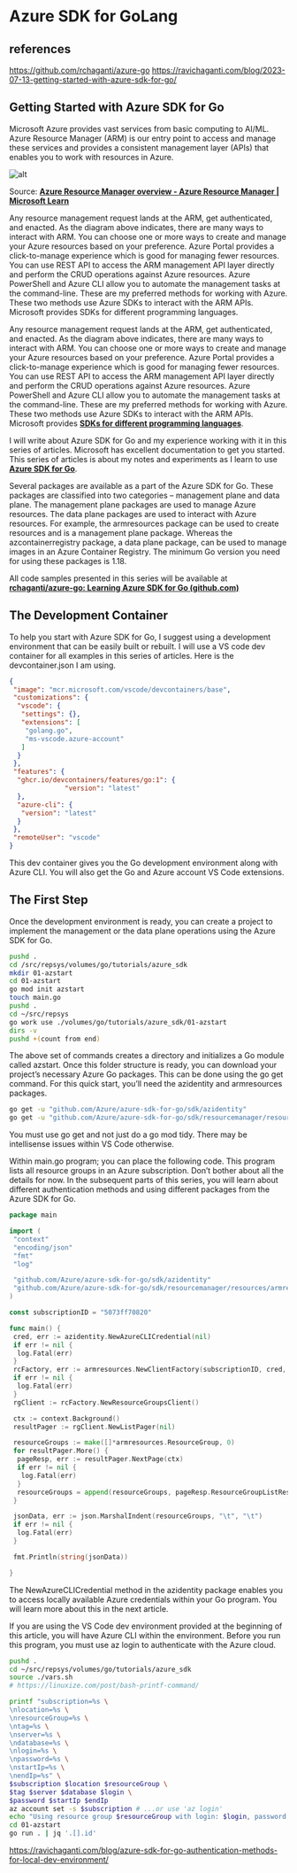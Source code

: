 # Azure SDK for GoLang

## references

<https://github.com/rchaganti/azure-go>
<https://ravichaganti.com/blog/2023-07-13-getting-started-with-azure-sdk-for-go/>

## Getting Started with Azure SDK for Go

Microsoft Azure provides vast services from basic computing to AI/ML. Azure Resource Manager (ARM) is our entry point to access and manage these services and provides a consistent management layer (APIs) that enables you to work with resources in Azure.

![alt](https://ravichaganti.com/images/arm-arch.png)

Source: **[Azure Resource Manager overview - Azure Resource Manager | Microsoft Learn](https://learn.microsoft.com/en-us/azure/azure-resource-manager/management/overview)**

Any resource management request lands at the ARM, get authenticated, and enacted. As the diagram above indicates, there are many ways to interact with ARM. You can choose one or more ways to create and manage your Azure resources based on your preference. Azure Portal provides a click-to-manage experience which is good for managing fewer resources. You can use REST API to access the ARM management API layer directly and perform the CRUD operations against Azure resources. Azure PowerShell and Azure CLI allow you to automate the management tasks at the command-line. These are my preferred methods for working with Azure. These two methods use Azure SDKs to interact with the ARM APIs. Microsoft provides SDKs for different programming languages.

Any resource management request lands at the ARM, get authenticated, and enacted. As the diagram above indicates, there are many ways to interact with ARM. You can choose one or more ways to create and manage your Azure resources based on your preference. Azure Portal provides a click-to-manage experience which is good for managing fewer resources. You can use REST API to access the ARM management API layer directly and perform the CRUD operations against Azure resources. Azure PowerShell and Azure CLI allow you to automate the management tasks at the command-line. These are my preferred methods for working with Azure. These two methods use Azure SDKs to interact with the ARM APIs. Microsoft provides **[SDKs for different programming languages](https://azure.github.io/azure-sdk/releases/latest/)**.

I will write about Azure SDK for Go and my experience working with it in this series of articles. Microsoft has excellent documentation to get you started. This series of articles is about my notes and experiments as I learn to use **[Azure SDK for Go](https://learn.microsoft.com/en-us/azure/developer/go/overview)**.

Several packages are available as a part of the Azure SDK for Go. These packages are classified into two categories – management plane and data plane. The management plane packages are used to manage Azure resources. The data plane packages are used to interact with Azure resources. For example, the armresources package can be used to create resources and is a management plane package. Whereas the azcontainerregistry package, a data plane package, can be used to manage images in an Azure Container Registry. The minimum Go version you need for using these packages is 1.18.

All code samples presented in this series will be available at **[rchaganti/azure-go: Learning Azure SDK for Go (github.com)](https://github.com/rchaganti/azure-go)**

## The Development Container

To help you start with Azure SDK for Go, I suggest using a development environment that can be easily built or rebuilt. I will use a VS code dev container for all examples in this series of articles. Here is the devcontainer.json I am using.

```json
{
 "image": "mcr.microsoft.com/vscode/devcontainers/base",
 "customizations": {
  "vscode": {
   "settings": {},
   "extensions": [
    "golang.go",
    "ms-vscode.azure-account"
   ]
  }
 },
 "features": {
  "ghcr.io/devcontainers/features/go:1": {
              "version": "latest"
  },
  "azure-cli": {
   "version": "latest"
  }
 },
 "remoteUser": "vscode"
}
```

This dev container gives you the Go development environment along with Azure CLI. You will also get the Go and Azure account VS Code extensions.

## The First Step

Once the development environment is ready, you can create a project to implement the management or the data plane operations using the Azure SDK for Go.

```bash
pushd .
cd /src/repsys/volumes/go/tutorials/azure_sdk
mkdir 01-azstart
cd 01-azstart
go mod init azstart
touch main.go
pushd .
cd ~/src/repsys
go work use ./volumes/go/tutorials/azure_sdk/01-azstart
dirs -v
pushd +(count from end)
```

The above set of commands creates a directory and initializes a Go module called azstart. Once this folder structure is ready, you can download your project’s necessary Azure Go packages. This can be done using the go get command. For this quick start, you’ll need the azidentity and armresources packages.

```bash
go get -u "github.com/Azure/azure-sdk-for-go/sdk/azidentity"
go get -u "github.com/Azure/azure-sdk-for-go/sdk/resourcemanager/resources/armresources"
```

You must use go get and not just do a go mod tidy. There may be intellisense issues within VS Code otherwise.

Within main.go program; you can place the following code. This program lists all resource groups in an Azure subscription. Don’t bother about all the details for now. In the subsequent parts of this series, you will learn about different authentication methods and using different packages from the Azure SDK for Go.

```go
package main

import (
 "context"
 "encoding/json"
 "fmt"
 "log"

 "github.com/Azure/azure-sdk-for-go/sdk/azidentity"
 "github.com/Azure/azure-sdk-for-go/sdk/resourcemanager/resources/armresources"
)

const subscriptionID = "5073ff70820"

func main() {
 cred, err := azidentity.NewAzureCLICredential(nil)
 if err != nil {
  log.Fatal(err)
 }
 rcFactory, err := armresources.NewClientFactory(subscriptionID, cred, nil)
 if err != nil {
  log.Fatal(err)
 }
 rgClient := rcFactory.NewResourceGroupsClient()

 ctx := context.Background()
 resultPager := rgClient.NewListPager(nil)

 resourceGroups := make([]*armresources.ResourceGroup, 0)
 for resultPager.More() {
  pageResp, err := resultPager.NextPage(ctx)
  if err != nil {
   log.Fatal(err)
  }
  resourceGroups = append(resourceGroups, pageResp.ResourceGroupListResult.Value...)
 }

 jsonData, err := json.MarshalIndent(resourceGroups, "\t", "\t")
 if err != nil {
  log.Fatal(err)
 }

 fmt.Println(string(jsonData))

}
```

The NewAzureCLICredential method in the azidentity package enables you to access locally available Azure credentials within your Go program. You will learn more about this in the next article.

If you are using the VS Code dev environment provided at the beginning of this article, you will have Azure CLI within the environment. Before you run this program, you must use az login to authenticate with the Azure cloud.

```bash
pushd .
cd ~/src/repsys/volumes/go/tutorials/azure_sdk
source ./vars.sh
# https://linuxize.com/post/bash-printf-command/

printf "subscription=%s \
\nlocation=%s \
\nresourceGroup=%s \
\ntag=%s \
\nserver=%s \
\ndatabase=%s \
\nlogin=%s \
\npassword=%s \
\nstartIp=%s \
\nendIp=%s" \
$subscription $location $resourceGroup \
$tag $server $database $login \
$password $startIp $endIp
az account set -s $subscription # ...or use 'az login'
echo "Using resource group $resourceGroup with login: $login, password: $password..."
cd 01-azstart
go run . | jq '.[].id'

```

<https://ravichaganti.com/blog/azure-sdk-for-go-authentication-methods-for-local-dev-environment/>
